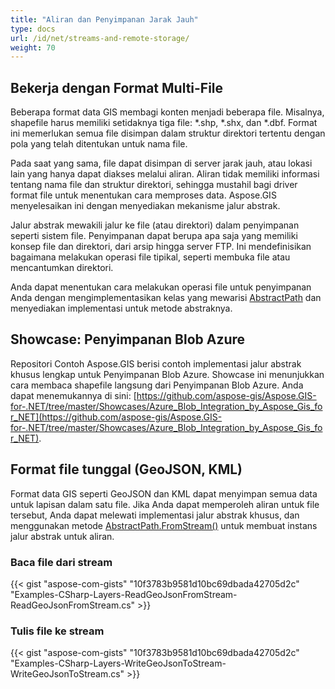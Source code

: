 ```yaml
---
title: "Aliran dan Penyimpanan Jarak Jauh"
type: docs
url: /id/net/streams-and-remote-storage/
weight: 70
---
```


## **Bekerja dengan Format Multi-File**
Beberapa format data GIS membagi konten menjadi beberapa file. Misalnya, shapefile harus memiliki setidaknya tiga file: *.shp, *.shx, dan *.dbf. Format ini memerlukan semua file disimpan dalam struktur direktori tertentu dengan pola yang telah ditentukan untuk nama file.

Pada saat yang sama, file dapat disimpan di server jarak jauh, atau lokasi lain yang hanya dapat diakses melalui aliran. Aliran tidak memiliki informasi tentang nama file dan struktur direktori, sehingga mustahil bagi driver format file untuk menentukan cara memproses data. Aspose.GIS menyelesaikan ini dengan menyediakan mekanisme jalur abstrak.

Jalur abstrak mewakili jalur ke file (atau direktori) dalam penyimpanan seperti sistem file. Penyimpanan dapat berupa apa saja yang memiliki konsep file dan direktori, dari arsip hingga server FTP. Ini mendefinisikan bagaimana melakukan operasi file tipikal, seperti membuka file atau mencantumkan direktori.

Anda dapat menentukan cara melakukan operasi file untuk penyimpanan Anda dengan mengimplementasikan kelas yang mewarisi [AbstractPath](https://reference.aspose.com/gis/net/aspose.gis/abstractpath) dan menyediakan implementasi untuk metode abstraknya.
## **Showcase: Penyimpanan Blob Azure**
Repositori Contoh Aspose.GIS berisi contoh implementasi jalur abstrak khusus lengkap untuk Penyimpanan Blob Azure. Showcase ini menunjukkan cara membaca shapefile langsung dari Penyimpanan Blob Azure. Anda dapat menemukannya di sini: [https://github.com/aspose-gis/Aspose.GIS-for-.NET/tree/master/Showcases/Azure_Blob_Integration_by_Aspose_Gis_for_NET](https://github.com/aspose-gis/Aspose.GIS-for-.NET/tree/master/Showcases/Azure_Blob_Integration_by_Aspose_Gis_for_NET).
## **Format file tunggal (GeoJSON, KML)**
Format data GIS seperti GeoJSON dan KML dapat menyimpan semua data untuk lapisan dalam satu file. Jika Anda dapat memperoleh aliran untuk file tersebut, Anda dapat melewati implementasi jalur abstrak khusus, dan menggunakan metode [AbstractPath.FromStream()](https://reference.aspose.com/gis/net/aspose.gis/abstractpath/methods/fromstream) untuk membuat instans jalur abstrak untuk aliran.
### **Baca file dari stream**
{{< gist "aspose-com-gists" "10f3783b9581d10bc69dbada42705d2c" "Examples-CSharp-Layers-ReadGeoJsonFromStream-ReadGeoJsonFromStream.cs" >}}
### **Tulis file ke stream**
{{< gist "aspose-com-gists" "10f3783b9581d10bc69dbada42705d2c" "Examples-CSharp-Layers-WriteGeoJsonToStream-WriteGeoJsonToStream.cs" >}}
